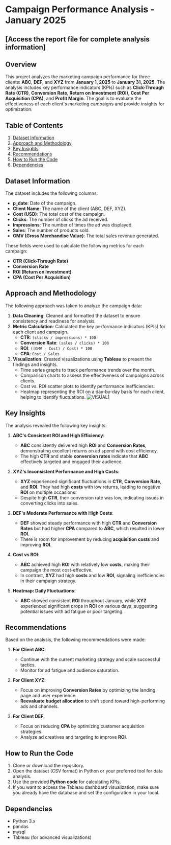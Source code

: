 # Campaign Performance Analysis - January 2025
## [Access the report file for complete analysis information]

## Overview

This project analyzes the marketing campaign performance for three clients: **ABC**, **DEF**, and **XYZ** from **January 1, 2025** to **January 31, 2025**. The analysis includes key performance indicators (KPIs) such as **Click-Through Rate (CTR)**, **Conversion Rate**, **Return on Investment (ROI)**, **Cost Per Acquisition (CPA)**, and **Profit Margin**. The goal is to evaluate the effectiveness of each client's marketing campaigns and provide insights for optimization.

## Table of Contents

1. [Dataset Information](#dataset-information)
2. [Approach and Methodology](#approach-and-methodology)
3. [Key Insights](#key-insights)
4. [Recommendations](#recommendations)
5. [How to Run the Code](#how-to-run-the-code)
6. [Dependencies](#dependencies)

## Dataset Information

The dataset includes the following columns:

- **p_date**: Date of the campaign.
- **Client Name**: The name of the client (ABC, DEF, XYZ).
- **Cost (USD)**: The total cost of the campaign.
- **Clicks**: The number of clicks the ad received.
- **Impressions**: The number of times the ad was displayed.
- **Sales**: The number of products sold.
- **GMV (Gross Merchandise Value)**: The total sales revenue generated.

These fields were used to calculate the following metrics for each campaign:

- **CTR (Click-Through Rate)**
- **Conversion Rate**
- **ROI (Return on Investment)**
- **CPA (Cost Per Acquisition)**

## Approach and Methodology

The following approach was taken to analyze the campaign data:

1. **Data Cleaning**: Cleaned and formatted the dataset to ensure consistency and readiness for analysis.
2. **Metric Calculation**: Calculated the key performance indicators (KPIs) for each client and campaign.
   - **CTR**: `(clicks / impressions) * 100`
   - **Conversion Rate**: `(sales / clicks) * 100`
   - **ROI**: `((GMV - Cost) / Cost) * 100`
   - **CPA**: `Cost / Sales`
3. **Visualization**: Created visualizations using **Tableau** to present the findings and insights.
   - Time series graphs to track performance trends over the month.
   - Comparison charts to assess the effectiveness of campaigns across clients.
   - Cost vs. ROI scatter plots to identify performance inefficiencies.
   - Heatmap representing the ROI on a day-by-day basis for each client, helping to
     identify fluctuations.
![VISUAL1](https://drive.google.com/file/d/11RFJUagjZHfvGiOfdwY-Q9n0SDX2uKR8/view?usp=sharing)

## Key Insights

The analysis revealed the following key insights:

1. **ABC's Consistent ROI and High Efficiency**:

   - **ABC** consistently delivered high **ROI** and **Conversion Rates**, demonstrating excellent returns on ad spend with cost efficiency.
   - The high **CTR** and stable **conversion rates** indicate that **ABC** effectively targeted and engaged their audience.
2. **XYZ's Inconsistent Performance and High Costs**:

   - **XYZ** experienced significant fluctuations in **CTR**, **Conversion Rate**, and **ROI**. They had high **costs** with low returns, leading to negative **ROI** on multiple occasions.
   - Despite high **CTR**, their conversion rate was low, indicating issues in converting clicks into sales.
3. **DEF's Moderate Performance with High Costs**:

   - **DEF** showed steady performance with high **CTR** and **Conversion Rates** but had higher **CPA** compared to **ABC**, which resulted in lower **ROI**.
   - There is room for improvement by reducing **acquisition costs** and improving **ROI**.
4. **Cost vs ROI**:

   - **ABC** achieved high **ROI** with relatively low **costs**, making their campaign the most cost-effective.
   - In contrast, **XYZ** had high **costs** and low **ROI**, signaling inefficiencies in their campaign strategy.
5. **Heatmap: Daily Fluctuations**:

   - **ABC** showed consistent **ROI** throughout January, while **XYZ** experienced significant drops in **ROI** on various days, suggesting potential issues with ad fatigue or poor targeting.

## Recommendations

Based on the analysis, the following recommendations were made:

1. **For Client ABC**:

   - Continue with the current marketing strategy and scale successful tactics.
   - Monitor for ad fatigue and audience saturation.
2. **For Client XYZ**:

   - Focus on improving **Conversion Rates** by optimizing the landing page and user experience.
   - **Reevaluate budget allocation** to shift spend toward high-performing ads and channels.
3. **For Client DEF**:

   - Focus on reducing **CPA** by optimizing customer acquisition strategies.
   - Analyze ad creatives and targeting to improve **ROI**.

## How to Run the Code

1. Clone or download the repository.
2. Open the dataset (CSV format) in Python or your preferred tool for data analysis.
3. Use the provided **Python code** for calculating KPIs.
4. If you want to access the Tableau dashboard visualization, make sure you already have the database and set the configuration in your local.

## Dependencies

- Python 3.x
- pandas
- mysql
- Tableau (for advanced visualizations)
